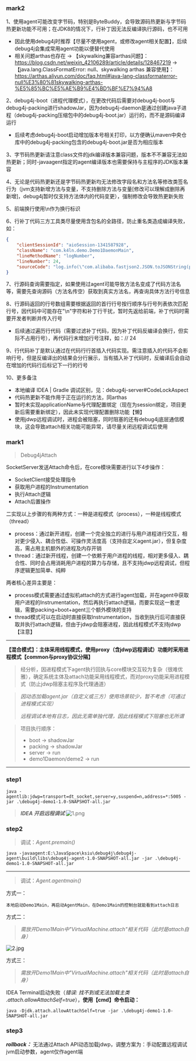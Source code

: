 ### mark2

1、使用agent可能改变字节码，特别是ByteBuddy，会导致源码热更新与字节码热更新功能不可用；在JDK8的情况下，行补丁因无法反编译执行源码，也不可用
- 因此使用debug4j时推荐【尽量不使用agent，或修改agent相关配置】，后续debug4j会集成常用agent功能以便替代使用
- 相关问题arthas也存在
  -> 【skywalking兼容arthas问题】：https://blog.csdn.net/weixin_42106289/article/details/128467219
  -> 【java.lang.ClassFormatError: null、skywalking arthas 兼容使用】：https://arthas.aliyun.com/doc/faq.html#java-lang-classformaterror-null%E3%80%81skywalking-arthas-%E5%85%BC%E5%AE%B9%E4%BD%BF%E7%94%A8

2、debug4j-boot（进程代理模式），在更改代码后需要对debug4j-boot与debug4j-packing进行shadowJar，因为debug4j-daemon是通过创建java子进程（debug4j-packing压缩包中的debug4j-boot.jar）运行的，而不是源码编译运行
- 后续考虑debug4j-boot启动增加版本号相关打印，以方便确认maven中央仓库中的debug4j-packing包含的debug4j-boot.jar是否为相应版本

3、字节码热更新请注意class文件的jdk编译版本兼容问题，版本不不兼容无法如热更新；同时-javaagent指定的agent编译版本也需要保持与主程序的JDK版本兼容

4、无论是代码热更新还是字节码热更新均无法修改字段名和方法名等修改类签名行为（jvm支持新增方法与变量，不支持删除方法与变量[修改可以理解成删除再新增]，debug4j暂时仅支持方法体内的代码变更），强制修改会导致热更新失败

5、前端换行使用\n作为换行标识

6、行补丁代码三方工具类尽量使用含包名的全路径，防止重名类造成编译失败，如：
```json
{
	"clientSessionId": "aioSession-1341587928",
	"className": "com.k4ln.demo.Demo1DaemonMain",
	"lineMethodName": "logNumber",
	"lineNumber": 24,
	"sourceCode": "log.info(\"com.alibaba.fastjson2.JSON.toJSONString(patch13)\");"
}
```

7、行源码查询需要指定，如果使用过agent可能导致方法名变成了代码方法名等，需要先查询源码（方法名传空）获取到真实方法名，再查询具体方法行号信息

8、行源码返回的行号数组需要根据返回的首行行号按行顺序与行号列表依次匹配行号，因代码中可能存在"\n"字符和补丁行干扰，暂时先返给前端，补丁代码时需要开发者判断并传入行号
- 后续通过遍历行代码（需要过滤补丁代码，因为补丁代码反编译会换行，但实际不占用行号），再代码行末增加行号注释，如：// 24

9、行代码补丁是默认通过在代码行行首插入代码实现。需注意插入的代码不会影响行号，但是反编译出的结果会分行展示，当有插入补丁代码时，反编译后会自动在增加的代码行后标记下一行的行号

10、更多备注
- 本地编译 IDEA | Gradle 调试区别，见：debug4j-server#CodeLockAspect
- 代码热更新不能作用于正在运行的方法，同arthas
- 暂时未实现applicationName与代理配置绑定（现在为session绑定，项目更新后需要重新绑定），因此未实现代理配置删除功能【懒】
- 使用jdwp远程调试时，进程会被阻塞，同时阻塞的还有debug4j底层通信模块，这会导致attach相关功能可能异常，请尽量关闭远程调试后使用

### mark1
> Debug4jAttach

SocketServer发送Attach命令后，在core模块需要进行以下4步操作：
- SocketClient接受处理指令
- 获取用户进程的Instrumentation
- 执行Attach逻辑
- Attach后置操作

二实现以上步骤的有两种方式：一种是进程模式（process），一种是线程模式（thread）

- process：通过新开进程，创建一个完全独立的进行与用户进程进行交互，相对更少侵入、耦合性低、可操作灵活度高（支持自定义agent.jar），但复杂度高，需占用主机额外的进程及内存开销
- thread：通过新开线程，创建一个依赖于用户进程的线程，相对更多侵入、耦合性、同时会占用消耗用户进程的算力与存储，且不支持jdwp远程调试，但程序逻辑更加简单、纯粹

两者核心差异主要是：
- process模式需要通过虚拟机attach的方式进行agent加载，并在agent中获取用户进程的Instrumentation，然后再执行attach逻辑，而要实现这一套逻辑，需要packing+boot+agent三个额外模块的支持
- thread模式可以在启动时直接获取Instrumentation，当收到执行后可直接获取并执行attach逻辑，但由于jdwp会阻塞进程，因此线程模式不支持jdwp【注意】

---

__【混合模式】：主体采用线程模式，使用proxy（含jdwp远程调试）功能时采用进程模式【common与proxy协议分隔】__
> 经分析，因进程模式下agent执行回执与core模块交互较为复杂（很难优雅），确定系统主体及attach功能采用线程模式，而对proxy功能采用进程模式（防止jdwp阻塞主程序及代理通道）

> _因动态加载agent.jar（自定义或三方）使用场景较少，暂不考虑（可通过进程模式实现）_
>
> _远程调试本地有日志，因此无需单独代理，因此线程模式下阻塞也无所谓_


> 项目执行顺序：
>- boot -> shadowJar
>- packing -> shadowJar
>- server -> run
>- demo1Daemon/deme2 -> run


---

### step1

`
java -agentlib:jdwp=transport=dt_socket,server=y,suspend=n,address=*:5005 -jar .\debug4j-demo1-1.0-SNAPSHOT-all.jar
`

> **_IDEA 开启远程调试_**
![1.png](static/1.png)

### step2
> 调试：*Agent.premain()*

`
java -javaagent:E:\JavaSpace\ksiu\debug4j\debug4j-agent\build\libs\debug4j-agent-1.0-SNAPSHOT-all.jar -jar .\debug4j-demo1-1.0-SNAPSHOT-all.jar
`

---

> 调试：*Agent.agentmain()*

方式一：
```text
本地启动Demo1Main，再启动AgentMain，在Demo1Main的控制台就能看到attach日志
```


方式二：
> _需放开Demo1Main中"VirtualMachine.attach"相关代码（此时是attach自身）_

![2.jpg](static/2.jpg)

方式三：
> _需放开Demo1Main中"VirtualMachine.attach"相关代码（此时是attach自身）_

IDEA Terminal启动失败（_错误: 找不到或无法加载主类 .attach.allowAttachSelf=true_），__使用【cmd】命令启动：__

`
java -Djdk.attach.allowAttachSelf=true -jar .\debug4j-demo1-1.0-SNAPSHOT-all.jar
`

### step3

__*rollback：*__ 无法通过Attach API动态加载jdwp，调整方案为：手动配置远程调试jvm启动参数，agent仅作agent端


